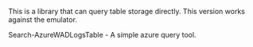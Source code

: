 This is a library that can query table storage directly.
This version works against the emulator.

Search-AzureWADLogsTable - A simple azure query tool.

